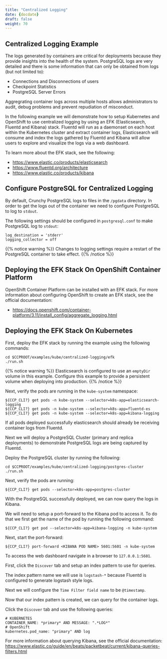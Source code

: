 ```yaml
---
title: "Centralized Logging"
date: {docdate}
draft: false
weight: 70
---
```


## Centralized Logging Example

The logs generated by containers are critical for deployments because they provide insights into the
health of the system.  PostgreSQL logs are very detailed and there is some information that can only be
obtained from logs (but not limited to):

* Connections and Disconnections of users
* Checkpoint Statistics
* PostgreSQL Server Errors

Aggregrating container logs across multiple hosts allows administrators to audit, debug problems and prevent
repudiation of misconduct.

In the following example we will demonstrate how to setup Kubernetes and OpenShift to use centralized logging by using
an EFK (Elasticsearch, Fluentd and Kibana) stack.  Fluentd will run as a daemonset on each host within the Kubernetes
cluster and extract container logs, Elasticsearch will consume and index the logs gathered by Fluentd and Kibana will allow
users to explore and visualize the logs via a web dashboard.

To learn more about the EFK stack, see the following:

* https://www.elastic.co/products/elasticsearch
* https://www.fluentd.org/architecture
* https://www.elastic.co/products/kibana

## Configure PostgreSQL for Centralized Logging

By default, Crunchy PostgreSQL logs to files in the `/pgdata` directory.  In order to get the logs
out of the container we need to configure PostgreSQL to log to `stdout`.

The following settings should be configured in `postgresql.conf` to make PostgreSQL log to `stdout`:

```
log_destination = 'stderr'
logging_collector = off
```

{{% notice warning %}}
Changes to logging settings require a restart of the PostgreSQL container to take effect.
{{% /notice %}}

## Deploying the EFK Stack On OpenShift Container Platform

OpenShift Container Platform can be installed with an EFK stack.  For more information about
configuring OpenShift to create an EFK stack, see the official documentation:

* https://docs.openshift.com/container-platform/3.11/install_config/aggregate_logging.html

## Deploying the EFK Stack On Kubernetes

First, deploy the EFK stack by running the example using the following commands:

```
cd $CCPROOT/examples/kube/centralized-logging/efk
./run.sh
```

{{% notice warning %}}
Elasticsearch is configured to use an `emptyDir` volume in this example.  Configure this example to provide a
persistent volume when deploying into production.
{{% /notice %}}


Next, verify the pods are running in the `kube-system` namespace:

```
${CCP_CLI?} get pods -n kube-system --selector=k8s-app=elasticsearch-logging
${CCP_CLI?} get pods -n kube-system --selector=k8s-app=fluentd-es
${CCP_CLI?} get pods -n kube-system --selector=k8s-app=kibana-logging
```

If all pods deployed successfully elasticsearch should already be receiving container logs from Fluentd.

Next we will deploy a PostgreSQL Cluster (primary and replica deployments) to demonstrate PostgreSQL logs
are being captured by Fluentd.

Deploy the PostgreSQL cluster by running the following:

```
cd $CCPROOT/examples/kube/centralized-logging/postgres-cluster
./run.sh
```

Next, verify the pods are running:

```
${CCP_CLI?} get pods --selector=k8s-app=postgres-cluster
```

With the PostgreSQL successfully deployed, we can now query the logs in Kibana.

We will need to setup a port-forward to the Kibana pod to access it.  To do that
we first get the name of the pod by running the following command:

```
${CCP_CLI?} get pod --selector=k8s-app=kibana-logging -n kube-system
```

Next, start the port-forward:

```
${CCP_CLI?} port-forward <KIBANA POD NAME> 5601:5601 -n kube-system
```

To access the web dashboard navigate in a browser to `127.0.0.1:5601`.

First, click the `Discover` tab and setup an index pattern to use for queries.

The index pattern name we will use is `logstash-*` because Fluentd is configured to
generate logstash style logs.

Next we will configure the `Time Filter field name` to be `@timestamp`.

Now that our index pattern is created, we can query for the container logs.

Click the `Discover` tab and use the following queries:

```
# KUBERNETES
CONTAINER_NAME: *primary* AND MESSAGE: ".*LOG*"
# OpenShift
kubernetes.pod_name: "primary" AND log
```

For more information about querying Kibana, see the official documentation: https://www.elastic.co/guide/en/beats/packetbeat/current/kibana-queries-filters.html
